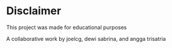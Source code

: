 # Disclaimer

This project was made for educational purposes

A collaborative work by joelcg, dewi sabrina, and angga trisatria
